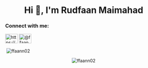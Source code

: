 <h1 align="center">Hi 👋, I'm Rudfaan Maimahad</h1>

<h3 align="left">Connect with me:</h3>
<p align="left">
<a href="https://instagram.com/https://www.instagram.com/lnw_faan" target="blank"><img align="center" src="https://raw.githubusercontent.com/rahuldkjain/github-profile-readme-generator/master/src/images/icons/Social/instagram.svg" alt="https://www.instagram.com/lnw_faan" height="30" width="40" /></a>
<a href="https://medium.com/@ffaann" target="blank"><img align="center" src="https://raw.githubusercontent.com/rahuldkjain/github-profile-readme-generator/master/src/images/icons/Social/medium.svg" alt="@ffaann" height="30" width="40" /></a>
</p>


<p>&nbsp;<img align="center" src="https://github-readme-stats.vercel.app/api?username=ffaann02&show_icons=true&locale=en" alt="ffaann02" /></p>
<p align="center"> <img src="https://komarev.com/ghpvc/?username=ffaann02&label=Profile%20views&color=0e75b6&style=flat" alt="ffaann02" /> </p>

